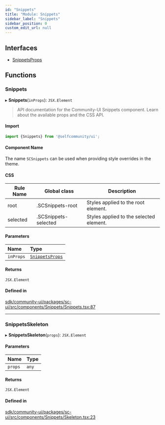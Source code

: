 ```yaml
---
id: "Snippets"
title: "Module: Snippets"
sidebar_label: "Snippets"
sidebar_position: 0
custom_edit_url: null
---
```


## Interfaces

- [SnippetsProps](../interfaces/Snippets.SnippetsProps.md)

## Functions

### Snippets

▸ **Snippets**(`inProps`): `JSX.Element`

> API documentation for the Community-UI Snippets component. Learn about the available props and the CSS API.

#### Import

```jsx
import {Snippets} from '@selfcommunity/ui';
```

#### Component Name

The name `SCSnippets` can be used when providing style overrides in the theme.

#### CSS

|Rule Name|Global class|Description|
|---|---|---|
|root|.SCSnippets-root|Styles applied to the root element.|
|selected|.SCSnippets-selected|Styles applied to the selected element.|

#### Parameters

| Name | Type |
| :------ | :------ |
| `inProps` | [`SnippetsProps`](../interfaces/Snippets.SnippetsProps.md) |

#### Returns

`JSX.Element`

#### Defined in

[sdk/community-ui/packages/sc-ui/src/components/Snippets/Snippets.tsx:87](https://github.com/selfcommunity/community-ui/blob/a7bfc2b/packages/sc-ui/src/components/Snippets/Snippets.tsx#L87)

___

### SnippetsSkeleton

▸ **SnippetsSkeleton**(`props`): `JSX.Element`

#### Parameters

| Name | Type |
| :------ | :------ |
| `props` | `any` |

#### Returns

`JSX.Element`

#### Defined in

[sdk/community-ui/packages/sc-ui/src/components/Snippets/Skeleton.tsx:23](https://github.com/selfcommunity/community-ui/blob/a7bfc2b/packages/sc-ui/src/components/Snippets/Skeleton.tsx#L23)
